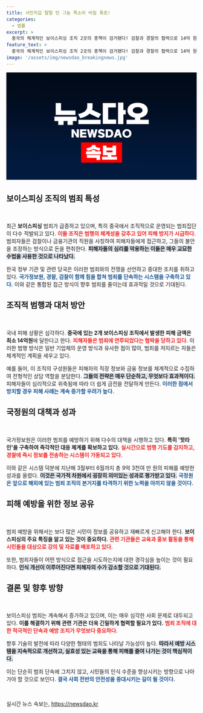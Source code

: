 ```yaml
---
title: 서민지갑 탈탈 턴 그놈 목소리 비밀 폭로!
categories:
  - 법률
excerpt: >
  중국의 체계적인 보이스피싱 조직 2곳의 총책이 검거됐다! 검찰과 경찰의 협력으로 14억 원 피해를 발생시킨 이들의 범행 방식은 마치 기업처럼 정교했으며, 피해 예방에도 성공했다.
feature_text: >
  중국의 체계적인 보이스피싱 조직 2곳의 총책이 검거됐다! 검찰과 경찰의 협력으로 14억 원 피해를 발생시킨 이들의 범행 방식은 마치 기업처럼 정교했으며, 피해 예방에도 성공했다.
image: '/assets/img/newsdao_breakingnews.jpg'
---
```


<p><img src="/assets/img/newsdao_breakingnews.jpg" alt="firstkoreanews 속보" /></p>

<h2 data-ke-size="size26">보이스피싱 조직의 범죄 특성</h2>

<p data-ke-size="size16">&nbsp;</p>

<p data-ke-size="size16">최근 <b>보이스피싱</b> 범죄가 급증하고 있으며, 특히 중국에서 조직적으로 운영되는 범죄집단이 다수 적발되고 있다. <b><span style="color: #ee2323;">이들 조직은 범행의 체계성을 갖추고 있어 피해 방지가 시급하다.</span></b> 범죄자들은 검찰이나 금융기관의 직원을 사칭하여 피해자들에게 접근하고, 그들의 불안을 조장하는 방식으로 돈을 편취한다. <b><span style="background-color: #21538527;">피해자들의 심리를 악용하는 이들은 매우 교묘한 수법을 사용한 것으로 나타났다.</span></b> </p>

<p data-ke-size="size16">한국 정부 기관 및 관련 당국은 이러한 범죄와의 전쟁을 선언하고 중대한 조치를 취하고 있다. <b><span style="color: #1a5490;">국가정보원, 경찰, 검찰이 함께 힘을 합쳐 범죄를 단속하는 시스템을 구축하고 있다.</span></b> 이와 같은 통합된 접근 방식이 향후 범죄를 줄이는데 효과적일 것으로 기대된다.</p>

<h2 data-ke-size="size26">조직적 범행과 대처 방안</h2>

<p data-ke-size="size16">&nbsp;</p>

<p data-ke-size="size16">국내 피해 상황은 심각하다. <b>중국에 있는 2개 보이스피싱 조직에서 발생한 피해 금액은 최소 14억원</b>에 달한다고 한다. <b><span style="color: #ee2323;">피해자들은 범죄에 연루되었다는 협박을 당하고 있다.</span></b> 이러한 범행 방식은 일반 기업체의 운영 방식과 유사한 점이 많아, 범죄를 저지르는 자들은 체계적인 계획을 세우고 있다.</p>

<p data-ke-size="size16">예를 들어, 이 조직의 구성원들은 피해자의 직장 정보와 금융 정보를 체계적으로 수집하여 전형적인 상담 역할을 분담한다. <b><span style="background-color: #21538527;">그들의 전략은 매우 단순하고, 무엇보다 효과적이다.</span></b> 피해자들이 심리적으로 위축됨에 따라 더 쉽게 금전을 전달하게 만든다. <b><span style="color: #1a5490;">이러한 점에서 방치할 경우 피해 사례는 계속 증가할 우려가 높다.</span></b></p>

<h2 data-ke-size="size26">국정원의 대책과 성과</h2>

<p data-ke-size="size16">&nbsp;</p>

<p data-ke-size="size16">국가정보원은 이러한 범죄를 예방하기 위해 다수의 대책을 시행하고 있다. <b>특히 '핫라인'을 구축하여 즉각적인 대응 체계를 확보하고 있다.</b> <b><span style="color: #ee2323;">실시간으로 범행 기도를 감지하고, 경찰에 즉시 정보를 전송하는 시스템이 가동되고 있다.</span></b></p>

<p data-ke-size="size16">이와 같은 시스템 덕분에 지난해 3월부터 6월까지 총 9억 3천여 만 원의 피해를 예방한 성과를 올렸다. <b><span style="background-color: #21538527;">이것은 국가적 차원에서 굉장히 의미있는 성과로 평가받고 있다.</span></b> <b><span style="color: #1a5490;">국정원은 앞으로 해외에 있는 범죄 조직의 본거지를 타격하기 위한 노력을 아끼지 않을 것이다.</span></b></p>

<h2 data-ke-size="size26">피해 예방을 위한 정보 공유</h2>

<p data-ke-size="size16">&nbsp;</p>

<p data-ke-size="size16">범죄 예방을 위해서는 보다 많은 시민이 정보를 공유하고 재빠르게 신고해야 한다. <b>보이스피싱의 주요 특징을 알고 있는 것이 중요하다.</b> <b><span style="color: #ee2323;"> 관련 기관들은 교육과 홍보 활동을 통해 시민들을 대상으로 강의 및 자료를 배포하고 있다.</span></b></p>

<p data-ke-size="size16">또한, 범죄자들이 어떤 방식으로 접근을 시도하는지에 대한 경각심을 높이는 것이 필요하다. <b><span style="background-color: #21538527;">인식 개선이 이루어진다면 피해자의 수가 감소할 것으로 기대된다.</span></b> </p>

<h2 data-ke-size="size26">결론 및 향후 방향</h2>

<p data-ke-size="size16">&nbsp;</p>

<p data-ke-size="size16">보이스피싱 범죄는 계속해서 증가하고 있으며, 이는 매우 심각한 사회 문제로 대두되고 있다. <b>이를 해결하기 위해 관련 기관은 더욱 긴밀하게 협력할 필요가 있다.</b> <b><span style="color: #ee2323;">범죄 조직에 대한 적극적인 단속과 예방 조치가 무엇보다 중요하다.</span></b> </p>

<p data-ke-size="size16">향후 기술의 발전에 따라 다양한 형태의 범죄도 나타날 가능성이 높다. <b><span style="background-color: #21538527;">따라서 예방 시스템을 지속적으로 개선하고, 실효성 있는 교육을 통해 피해를 줄여 나가는 것이 핵심적이다.</span></b></p>

<p data-ke-size="size16">이는 단순히 범죄 단속에 그치지 않고, 시민들의 인식 수준을 향상시키는 방향으로 나아가야 할 것으로 보인다. <b><span style="color: #1a5490;">결국 사회 전반의 안전성을 증대시키는 길이 될 것이다.</span></b></p>

<p data-ke-size="size16">&nbsp;</p>
실시간 뉴스 속보는, <a href="https://newsdao.kr" rel="dofollow">https://newsdao.kr</a>


